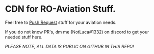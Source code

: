 # CDN for RO-Aviation Stuff.
Feel free to <a href='https://github.com/notluca/site-ryrrobl/pulls'>Push Request</a> stuff for your aviation needs.

If you do not know PR's, dm me (NotLuca#1332) on discord to get your needed stuff here.


<em>PLEASE NOTE, ALL DATA IS PUBLIC ON GITHUB IN THIS REPO!</em>
